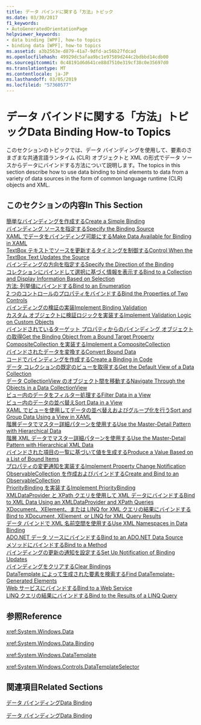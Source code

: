 ```yaml
---
title: データ バインドに関する「方法」トピック
ms.date: 03/30/2017
f1_keywords:
- AutoGeneratedOrientationPage
helpviewer_keywords:
- data binding [WPF], how-to topics
- binding data [WPF], how-to topics
ms.assetid: a3b2563e-d879-41a7-9dfd-ac56b27fdcad
ms.openlocfilehash: 49929dc5afaa9bc1e97589d244c2bdbbd14cdb00
ms.sourcegitcommit: 0c48191d6d641ce88d7510e319cf38c0e35697d0
ms.translationtype: MT
ms.contentlocale: ja-JP
ms.lasthandoff: 03/05/2019
ms.locfileid: "57360577"
---
```

# <a name="data-binding-how-to-topics"></a><span data-ttu-id="fa7d9-102">データ バインドに関する「方法」トピック</span><span class="sxs-lookup"><span data-stu-id="fa7d9-102">Data Binding How-to Topics</span></span>
<span data-ttu-id="fa7d9-103">このセクションのトピックでは、データ バインディングを使用して、要素のさまざまな共通言語ランタイム (CLR) オブジェクトと XML の形式でデータ ソースからデータにバインドする方法について説明します。</span><span class="sxs-lookup"><span data-stu-id="fa7d9-103">The topics in this section describe how to use data binding to bind elements to data from a variety of data sources in the form of common language runtime (CLR) objects and XML.</span></span>  
  
## <a name="in-this-section"></a><span data-ttu-id="fa7d9-104">このセクションの内容</span><span class="sxs-lookup"><span data-stu-id="fa7d9-104">In This Section</span></span>  
 [<span data-ttu-id="fa7d9-105">簡単なバインディングを作成する</span><span class="sxs-lookup"><span data-stu-id="fa7d9-105">Create a Simple Binding</span></span>](how-to-create-a-simple-binding.md)  
 [<span data-ttu-id="fa7d9-106">バインディング ソースを指定する</span><span class="sxs-lookup"><span data-stu-id="fa7d9-106">Specify the Binding Source</span></span>](how-to-specify-the-binding-source.md)  
 [<span data-ttu-id="fa7d9-107">XAML でデータをバインディング可能にする</span><span class="sxs-lookup"><span data-stu-id="fa7d9-107">Make Data Available for Binding in XAML</span></span>](how-to-make-data-available-for-binding-in-xaml.md)  
 [<span data-ttu-id="fa7d9-108">TextBox テキストでソースを更新するタイミングを制御する</span><span class="sxs-lookup"><span data-stu-id="fa7d9-108">Control When the TextBox Text Updates the Source</span></span>](how-to-control-when-the-textbox-text-updates-the-source.md)  
 [<span data-ttu-id="fa7d9-109">バインディングの方向を指定する</span><span class="sxs-lookup"><span data-stu-id="fa7d9-109">Specify the Direction of the Binding</span></span>](how-to-specify-the-direction-of-the-binding.md)  
 [<span data-ttu-id="fa7d9-110">コレクションにバインドして選択に基づく情報を表示する</span><span class="sxs-lookup"><span data-stu-id="fa7d9-110">Bind to a Collection and Display Information Based on Selection</span></span>](how-to-bind-to-a-collection-and-display-information-based-on-selection.md)  
 [<span data-ttu-id="fa7d9-111">方法: 列挙値にバインドする</span><span class="sxs-lookup"><span data-stu-id="fa7d9-111">Bind to an Enumeration</span></span>](how-to-bind-to-an-enumeration.md)  
 [<span data-ttu-id="fa7d9-112">2 つのコントロールのプロパティをバインドする</span><span class="sxs-lookup"><span data-stu-id="fa7d9-112">Bind the Properties of Two Controls</span></span>](how-to-bind-the-properties-of-two-controls.md)  
 [<span data-ttu-id="fa7d9-113">バインディングの検証の実装</span><span class="sxs-lookup"><span data-stu-id="fa7d9-113">Implement Binding Validation</span></span>](how-to-implement-binding-validation.md)  
 [<span data-ttu-id="fa7d9-114">カスタム オブジェクトに検証ロジックを実装する</span><span class="sxs-lookup"><span data-stu-id="fa7d9-114">Implement Validation Logic on Custom Objects</span></span>](how-to-implement-validation-logic-on-custom-objects.md)  
 [<span data-ttu-id="fa7d9-115">バインドされているターゲット プロパティからのバインディング オブジェクトの取得</span><span class="sxs-lookup"><span data-stu-id="fa7d9-115">Get the Binding Object from a Bound Target Property</span></span>](how-to-get-the-binding-object-from-a-bound-target-property.md)  
 [<span data-ttu-id="fa7d9-116">CompositeCollection を実装する</span><span class="sxs-lookup"><span data-stu-id="fa7d9-116">Implement a CompositeCollection</span></span>](how-to-implement-a-compositecollection.md)  
 [<span data-ttu-id="fa7d9-117">バインドされたデータを変換する</span><span class="sxs-lookup"><span data-stu-id="fa7d9-117">Convert Bound Data</span></span>](how-to-convert-bound-data.md)  
 [<span data-ttu-id="fa7d9-118">コードでバインディングを作成する</span><span class="sxs-lookup"><span data-stu-id="fa7d9-118">Create a Binding in Code</span></span>](how-to-create-a-binding-in-code.md)  
 [<span data-ttu-id="fa7d9-119">データ コレクションの既定のビューを取得する</span><span class="sxs-lookup"><span data-stu-id="fa7d9-119">Get the Default View of a Data Collection</span></span>](how-to-get-the-default-view-of-a-data-collection.md)  
 [<span data-ttu-id="fa7d9-120">データ CollectionView のオブジェクト間を移動する</span><span class="sxs-lookup"><span data-stu-id="fa7d9-120">Navigate Through the Objects in a Data CollectionView</span></span>](how-to-navigate-through-the-objects-in-a-data-collectionview.md)  
 [<span data-ttu-id="fa7d9-121">ビュー内のデータをフィルター処理する</span><span class="sxs-lookup"><span data-stu-id="fa7d9-121">Filter Data in a View</span></span>](how-to-filter-data-in-a-view.md)  
 [<span data-ttu-id="fa7d9-122">ビュー内のデータの並べ替え</span><span class="sxs-lookup"><span data-stu-id="fa7d9-122">Sort Data in a View</span></span>](how-to-sort-data-in-a-view.md)  
 [<span data-ttu-id="fa7d9-123">XAML でビューを使用してデータの並べ替えおよびグループ化を行う</span><span class="sxs-lookup"><span data-stu-id="fa7d9-123">Sort and Group Data Using a View in XAML</span></span>](how-to-sort-and-group-data-using-a-view-in-xaml.md)  
 [<span data-ttu-id="fa7d9-124">階層データでマスター詳細パターンを使用する</span><span class="sxs-lookup"><span data-stu-id="fa7d9-124">Use the Master-Detail Pattern with Hierarchical Data</span></span>](how-to-use-the-master-detail-pattern-with-hierarchical-data.md)  
 [<span data-ttu-id="fa7d9-125">階層 XML データでマスター詳細パターンを使用する</span><span class="sxs-lookup"><span data-stu-id="fa7d9-125">Use the Master-Detail Pattern with Hierarchical XML Data</span></span>](how-to-use-the-master-detail-pattern-with-hierarchical-xml-data.md)  
 [<span data-ttu-id="fa7d9-126">バインドされた項目の一覧に基づいて値を生成する</span><span class="sxs-lookup"><span data-stu-id="fa7d9-126">Produce a Value Based on a List of Bound Items</span></span>](how-to-produce-a-value-based-on-a-list-of-bound-items.md)  
 [<span data-ttu-id="fa7d9-127">プロパティの変更通知を実装する</span><span class="sxs-lookup"><span data-stu-id="fa7d9-127">Implement Property Change Notification</span></span>](how-to-implement-property-change-notification.md)  
 [<span data-ttu-id="fa7d9-128">ObservableCollection を作成およびバインドする</span><span class="sxs-lookup"><span data-stu-id="fa7d9-128">Create and Bind to an ObservableCollection</span></span>](how-to-create-and-bind-to-an-observablecollection.md)  
 [<span data-ttu-id="fa7d9-129">PriorityBinding を実装する</span><span class="sxs-lookup"><span data-stu-id="fa7d9-129">Implement PriorityBinding</span></span>](how-to-implement-prioritybinding.md)  
 [<span data-ttu-id="fa7d9-130">XMLDataProvider と XPath クエリを使用して XML データにバインドする</span><span class="sxs-lookup"><span data-stu-id="fa7d9-130">Bind to XML Data Using an XMLDataProvider and XPath Queries</span></span>](how-to-bind-to-xml-data-using-an-xmldataprovider-and-xpath-queries.md)  
 [<span data-ttu-id="fa7d9-131">XDocument、XElement、または LINQ for XML クエリの結果にバインドする</span><span class="sxs-lookup"><span data-stu-id="fa7d9-131">Bind to XDocument, XElement, or LINQ for XML Query Results</span></span>](how-to-bind-to-xdocument-xelement-or-linq-for-xml-query-results.md)  
 [<span data-ttu-id="fa7d9-132">データ バインドで XML 名前空間を使用する</span><span class="sxs-lookup"><span data-stu-id="fa7d9-132">Use XML Namespaces in Data Binding</span></span>](how-to-use-xml-namespaces-in-data-binding.md)  
 [<span data-ttu-id="fa7d9-133">ADO.NET データ ソースにバインドする</span><span class="sxs-lookup"><span data-stu-id="fa7d9-133">Bind to an ADO.NET Data Source</span></span>](how-to-bind-to-an-ado-net-data-source.md)  
 [<span data-ttu-id="fa7d9-134">メソッドにバインドする</span><span class="sxs-lookup"><span data-stu-id="fa7d9-134">Bind to a Method</span></span>](how-to-bind-to-a-method.md)  
 [<span data-ttu-id="fa7d9-135">バインディングの更新の通知を設定する</span><span class="sxs-lookup"><span data-stu-id="fa7d9-135">Set Up Notification of Binding Updates</span></span>](how-to-set-up-notification-of-binding-updates.md)  
 [<span data-ttu-id="fa7d9-136">バインディングをクリアする</span><span class="sxs-lookup"><span data-stu-id="fa7d9-136">Clear Bindings</span></span>](how-to-clear-bindings.md)  
 [<span data-ttu-id="fa7d9-137">DataTemplate によって生成された要素を検索する</span><span class="sxs-lookup"><span data-stu-id="fa7d9-137">Find DataTemplate-Generated Elements</span></span>](how-to-find-datatemplate-generated-elements.md)  
 [<span data-ttu-id="fa7d9-138">Web サービスにバインドする</span><span class="sxs-lookup"><span data-stu-id="fa7d9-138">Bind to a Web Service</span></span>](how-to-bind-to-a-web-service.md)  
 [<span data-ttu-id="fa7d9-139">LINQ クエリの結果にバインドする</span><span class="sxs-lookup"><span data-stu-id="fa7d9-139">Bind to the Results of a LINQ Query</span></span>](how-to-bind-to-the-results-of-a-linq-query.md)  
  
## <a name="reference"></a><span data-ttu-id="fa7d9-140">参照</span><span class="sxs-lookup"><span data-stu-id="fa7d9-140">Reference</span></span>  
 <xref:System.Windows.Data>  
  
 <xref:System.Windows.Data.Binding>  
  
 <xref:System.Windows.DataTemplate>  
  
 <xref:System.Windows.Controls.DataTemplateSelector>  
  
## <a name="related-sections"></a><span data-ttu-id="fa7d9-141">関連項目</span><span class="sxs-lookup"><span data-stu-id="fa7d9-141">Related Sections</span></span>  
 [<span data-ttu-id="fa7d9-142">データ バインディング</span><span class="sxs-lookup"><span data-stu-id="fa7d9-142">Data Binding</span></span>](data-binding-wpf.md)  
  
 [<span data-ttu-id="fa7d9-143">データ バインディング</span><span class="sxs-lookup"><span data-stu-id="fa7d9-143">Data Binding</span></span>](../advanced/optimizing-performance-data-binding.md)

